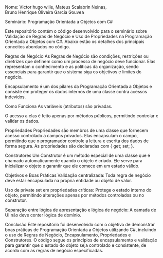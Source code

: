 Nome:
Victor hugo wille, 
Mateus Scalabrin Neinas,  
Bruno Henrique Oliveira Garcia Gouvea

Seminário: Programação Orientada a Objetos com C#

Este repositório contém o código desenvolvido para o seminário sobre Validação de Regras de Negócio e Uso de Propriedades na Programação Orientada a Objetos com C#. Abaixo estão os detalhes dos principais conceitos abordados no código.

Regras de Negócio
As Regras de Negócio são condições, restrições ou diretrizes que definem como um processo de negócio deve funcionar. Elas representam o conhecimento e as políticas da organização, sendo essenciais para garantir que o sistema siga os objetivos e limites do negócio.

Encapsulamento é um dos pilares da Programação Orientada a Objetos e consiste em proteger os dados internos de uma classe contra acessos indevidos.

Como Funciona
As variáveis (atributos) são privadas.

O acesso a elas é feito apenas por métodos públicos, permitindo controlar e validar os dados.

Propriedades
Propriedades são membros de uma classe que fornecem acesso controlado a campos privados. Elas encapsulam o campo, permitindo que o programador controle a leitura e escrita dos dados de forma segura. As propriedades são declaradas com { get; set; }.

Construtores
Um Construtor é um método especial de uma classe que é chamado automaticamente quando o objeto é criado. Ele serve para inicializar o objeto e garantir que ele comece em um estado válido.

Objetivos e Boas Práticas
Validação centralizada: Toda regra de negócio deve estar encapsulada na própria entidade ou objeto de valor.

Uso de private set em propriedades críticas: Protege o estado interno do objeto, permitindo alterações apenas por métodos controlados ou no construtor.

Separação entre lógica de apresentação e lógica de negócio: A camada de UI não deve conter lógica de domínio.

Conclusão
Este repositório foi desenvolvido com o objetivo de demonstrar boas práticas de Programação Orientada a Objetos utilizando C#, incluindo o uso de Regras de Negócio, Encapsulamento, Propriedades e Construtores. O código segue os princípios de encapsulamento e validação para garantir que o estado do objeto seja controlado e consistente, de acordo com as regras de negócio especificadas.

